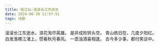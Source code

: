 ```yaml
---
title: 临江仙·滚滚长江东逝水
date: 2024-06-30 11:57:51
tags: 诗歌
---
```

滚滚长江东逝水，浪花淘尽英雄。
是非成败转头空。
青山依旧在，几度夕阳红。
白发渔樵江渚上，惯看秋月春风。
一壶浊酒喜相逢。
古今多少事，都付笑谈中。